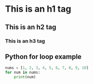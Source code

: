 # This is an h1 tag
## This is an h2 tag
### This is an h3 tag

## Python for loop example
```python
nums = [1, 2, 3, 4, 5, 6, 7, 8, 9, 10]
for num in nums:
    print(num)
```
